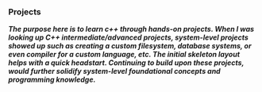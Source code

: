 ### Projects

__*The purpose here is to learn c++ through hands-on projects. When I was looking up C++ intermediate/advanced projects, system-level projects showed up such as creating a custom filesystem, database systems, or even compiler for a custom language, etc. The initial skeleton layout helps with a quick headstart. Continuing to build upon these projects, would further solidify system-level foundational concepts and programming knowledge.*__

